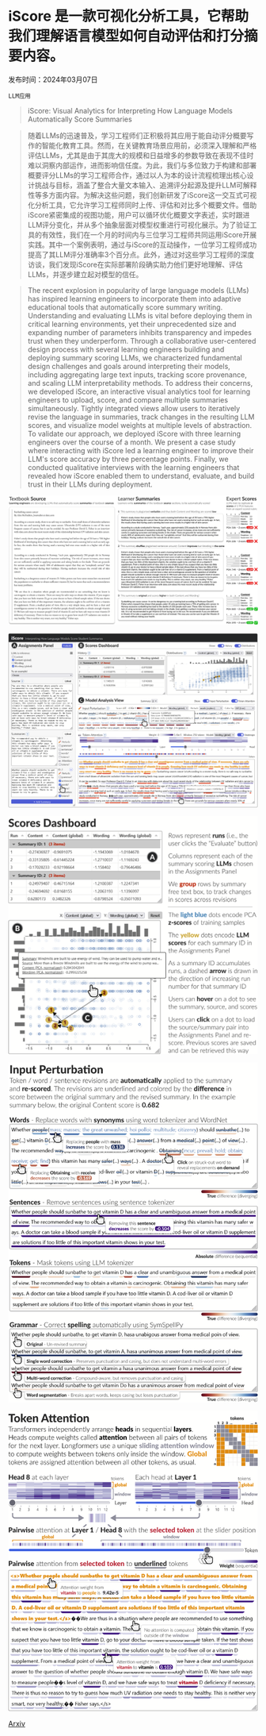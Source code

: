 # iScore 是一款可视化分析工具，它帮助我们理解语言模型如何自动评估和打分摘要内容。

发布时间：2024年03月07日

`LLM应用`

> iScore: Visual Analytics for Interpreting How Language Models Automatically Score Summaries

> 随着LLMs的迅速普及，学习工程师们正积极将其应用于能自动评分概要写作的智能化教育工具。然而，在关键教育场景应用前，必须深入理解和严格评估LLMs，尤其是由于其庞大的规模和日益增多的参数导致在表现不佳时难以洞察内部运作，进而影响信任度。为此，我们与多位致力于构建和部署概要评分LLMs的学习工程师合作，通过以人为本的设计流程梳理出核心设计挑战与目标，涵盖了整合大量文本输入、追溯评分起源及提升LLM可解释性等多方面内容。为解决这些问题，我们创新研发了iScore这一交互式可视化分析工具，它允许学习工程师同时上传、评估和对比多个概要文件。借助iScore紧密集成的视图功能，用户可以循环优化概要文字表述，实时跟进LLM评分变化，并从多个抽象层面对模型权重进行可视化展示。为了验证工具的有效性，我们在一个月的时间内与三位学习工程师共同运用iScore开展实践。其中一个案例表明，通过与iScore的互动操作，一位学习工程师成功提高了其LLM评分准确率3个百分点。此外，通过对这些学习工程师的深度访谈，我们发现iScore在实际部署阶段确实助力他们更好地理解、评估LLMs，并逐步建立起对模型的信任。

> The recent explosion in popularity of large language models (LLMs) has inspired learning engineers to incorporate them into adaptive educational tools that automatically score summary writing. Understanding and evaluating LLMs is vital before deploying them in critical learning environments, yet their unprecedented size and expanding number of parameters inhibits transparency and impedes trust when they underperform. Through a collaborative user-centered design process with several learning engineers building and deploying summary scoring LLMs, we characterized fundamental design challenges and goals around interpreting their models, including aggregating large text inputs, tracking score provenance, and scaling LLM interpretability methods. To address their concerns, we developed iScore, an interactive visual analytics tool for learning engineers to upload, score, and compare multiple summaries simultaneously. Tightly integrated views allow users to iteratively revise the language in summaries, track changes in the resulting LLM scores, and visualize model weights at multiple levels of abstraction. To validate our approach, we deployed iScore with three learning engineers over the course of a month. We present a case study where interacting with iScore led a learning engineer to improve their LLM's score accuracy by three percentage points. Finally, we conducted qualitative interviews with the learning engineers that revealed how iScore enabled them to understand, evaluate, and build trust in their LLMs during deployment.

![iScore 是一款可视化分析工具，它帮助我们理解语言模型如何自动评估和打分摘要内容。](../../../paper_images/2403.04760/x1.png)

![iScore 是一款可视化分析工具，它帮助我们理解语言模型如何自动评估和打分摘要内容。](../../../paper_images/2403.04760/x2.png)

![iScore 是一款可视化分析工具，它帮助我们理解语言模型如何自动评估和打分摘要内容。](../../../paper_images/2403.04760/x3.png)

![iScore 是一款可视化分析工具，它帮助我们理解语言模型如何自动评估和打分摘要内容。](../../../paper_images/2403.04760/x4.png)

![iScore 是一款可视化分析工具，它帮助我们理解语言模型如何自动评估和打分摘要内容。](../../../paper_images/2403.04760/x5.png)

[Arxiv](https://arxiv.org/abs/2403.04760)